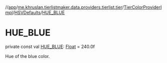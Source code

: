 //[app](../../../../index.md)/[me.khruslan.tierlistmaker.data.providers.tierlist.tier](../../index.md)/[TierColorProviderImpl](../index.md)/[HSVDefaults](index.md)/[HUE_BLUE](-h-u-e_-b-l-u-e.md)

# HUE_BLUE

private const val [HUE_BLUE](-h-u-e_-b-l-u-e.md): [Float](https://kotlinlang.org/api/latest/jvm/stdlib/kotlin/-float/index.html) = 240.0f

Hue of the blue color.
